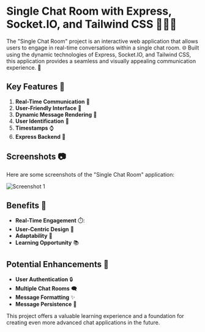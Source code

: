 # Single Chat Room with Express, Socket.IO, and Tailwind CSS 👥💬🚀

The "Single Chat Room" project is an interactive web application that allows users to engage in real-time conversations within a single chat room. 🌐 Built using the dynamic technologies of Express, Socket.IO, and Tailwind CSS, this application provides a seamless and visually appealing communication experience. 🎉

## Key Features 🌟

1. **Real-Time Communication** 📡
2. **User-Friendly Interface** 💼
3. **Dynamic Message Rendering** 🔄
4. **User Identification** 👤
5. **Timestamps** ⌚
6. **Express Backend** 🚀

## Screenshots 📷

Here are some screenshots of the "Single Chat Room" application:

![Screenshot 1](https://i.imgur.com/kfwLOmS.png)

## Benefits 🌈

- **Real-Time Engagement** ⏱️:
- **User-Centric Design** 💎
- **Adaptability** 📱
- **Learning Opportunity** 📚

## Potential Enhancements 🚧

- **User Authentication** 🔒
- **Multiple Chat Rooms** 🗨️
- **Message Formatting** ✨
- **Message Persistence** 📜

This project offers a valuable learning experience and a foundation for creating even more advanced chat applications in the future.
